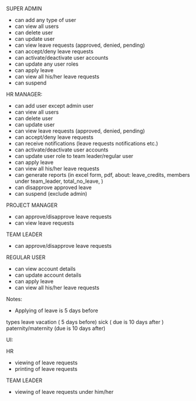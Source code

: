 SUPER ADMIN
- can add any type of user
- can view all users
- can delete user
- can update user
- can view leave requests (approved, denied, pending)
- can accept/deny leave requests
- can activate/deactivate user accounts
- can update any user roles
- can apply leave
- can view all his/her leave requests
- can suspend


HR MANAGER:
- can add user except admin user
- can view all users
- can delete user
- can update user
- can view leave requests (approved, denied, pending)
- can accept/deny leave requests
- can receive notifications (leave requests notifications etc.)
- can activate/deactivate user accounts
- can update user role to team leader/regular user
- can apply leave
- can view all his/her leave requests
- can generate reports (in excel form, pdf, about: leave_credits, members under team_leader, total_no_leave, )
- can disapprove approved leave
- can suspend (exclude admin)

PROJECT MANAGER
- can approve/disapprove leave requests
- can view leave requests

TEAM LEADER
- can approve/disapprove leave requests


REGULAR USER
- can view account details
- can update account details
- can apply leave
- can view all his/her leave requests


Notes:
- Applying of leave is 5 days before


types leave
vacation ( 5 days before)
sick ( due is 10 days after )
paternity/maternity (due is 10 days after)



UI:

HR
- viewing of leave requests
- printing of leave requests


TEAM LEADER
- viewing of leave requests under him/her